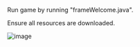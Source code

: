 Run game by running "frameWelcome.java".

Ensure all resources are downloaded.

![image](https://github.com/user-attachments/assets/c7968fb2-ecc6-4971-bbfb-a5fa5c31c840)
